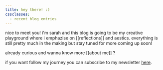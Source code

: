 ```yaml
---
title: hey there! :)
cssclasses:
  - recent blog entries
---
```


nice to meet you! i'm sarah and this blog is going to be my creative playground where i emphazise on [[reflections]] and aestics. everything is still pretty much in the making but stay tuned for more coming up soon! 

already curious and wanna know more [[about me]] ? 

if you want follow my journey you can subscribe to my newsletter [here](https://eudaemonia.ck.page/b7d7859bc4).


